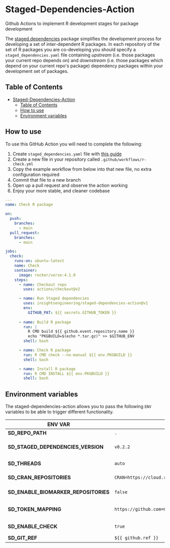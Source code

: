 # Staged-Dependencies-Action

Github Actions to implement R development stages for package development

The [staged.dependencies] package simplifies the development process for developing a set of
inter-dependent R packages. In each repository of the set of R packages you are co-developing you should
specify a `staged_dependencies.yaml` file containing *upstream* (i.e. those packages your current repo depends on) and
*downstream* (i.e. those packages which depend on your current repo's package) 
dependency packages within your development set of packages.

## Table of Contents

- [Staged-Dependencies-Action](#staged-dependencies-action)
  - [Table of Contents](#table-of-contents)
  - [How to use](#how-to-use)
  - [Environment variables](#environment-variables)


## How to use


To use this GitHub Action you will need to complete the following:

1. Create `staged_dependencies.yaml` file with [this guide][structure-of-staged_dependenciesyaml-file]
2. Create a new file in your repository called `.github/workflows/r-check.yml`
3. Copy the example workflow from below into that new file, no extra configuration required
4. Commit that file to a new branch
5. Open up a pull request and observe the action working
6. Enjoy your more stable, and cleaner codebase


```yml
---
name: Check R package

on:
  push:
    branches:
      - main
  pull_request:
    branches:
      - main

jobs:
  check:
    runs-on: ubuntu-latest
    name: Check
    container:
      image: rocker/verse:4.1.0
    steps:
      - name: Checkout repo
        uses: actions/checkout@v2

      - name: Run Staged dependencies
        uses: insightsengineering/staged-dependencies-action@v1
        env:
          GITHUB_PAT: ${{ secrets.GITHUB_TOKEN }}
      
      - name: Build R package
        run: |
          R CMD build ${{ github.event.repository.name }}
          echo "PKGBUILD=$(echo *.tar.gz)" >> $GITHUB_ENV
        shell: bash

      - name: Check R package
        run: R CMD check --no-manual ${{ env.PKGBUILD }}
        shell: bash

      - name: Install R package
        run: R CMD INSTALL ${{ env.PKGBUILD }}
        shell: bash
```

## Environment variables

The staged-dependencies-action allows you to pass the following `ENV` variables to be able to trigger different functionality.

| **ENV VAR** | **Default Value** | **Notes** |
| ----------- | ----------------- | --------- |
| **SD_REPO_PATH** | `.` | path to the R package |
| **SD_STAGED_DEPENDENCIES_VERSION** | `v0.2.2` | version of [staged.dependencies] to use. Action is compatilble with `>=0.2.2` |
| **SD_THREADS** | `auto` | Number of threads that is use in `Ncpus` |
| **SD_CRAN_REPOSITORIES** | `CRAN=https://cloud.r-project.org/` | Map of cran option repos delimited by comma |
| **SD_ENABLE_BIOMARKER_REPOSITORIES** | `false` | Add `BiocManager::repositories()` to option repos |
| **SD_TOKEN_MAPPING** | `https://github.com=GITHUB_PAT,https://gitlab.com=GITLAB_PAT` | Token mapping that is used in `staged.dependencies.token_mapping` delimited by comma |
| **SD_ENABLE_CHECK** | `true` | Run `check_yamls_consistent` before installation of dependencies |
| **SD_GIT_REF** | `${{ github.ref }}` | Git reference |


[staged.dependencies]: https://github.com/openpharma/staged.dependencies
[structure-of-staged_dependenciesyaml-file]: https://github.com/openpharma/staged.dependencies#structure-of-staged_dependenciesyaml-file
